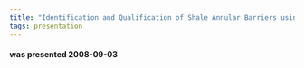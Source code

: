 ```yaml
---
title: "Identification and Qualification of Shale Annular Barriers using Wireline Logs during Plug and Abandon Operations (Stephen Mark Williams, StatoilHydro AS)"
tags: presentation
---
```

#### was presented 2008-09-03 

